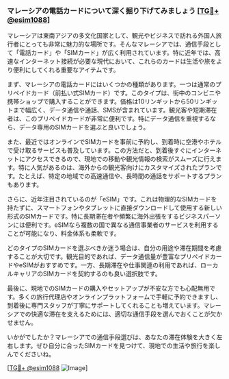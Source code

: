 ### マレーシアの電話カードについて深く掘り下げてみましょう [[TG💪+ @esim1088](https://t.me/s/esim1088)]

マレーシアは東南アジアの多文化国家として、観光やビジネスで訪れる外国人旅行者にとっても非常に魅力的な場所です。そんなマレーシアでは、通信手段として「電話カード」や「SIMカード」が広く利用されています。特に近年では、高速なインターネット接続が必要な現代において、これらのカードは生活や旅をより便利にしてくれる重要なアイテムです。

まず、マレーシアの電話カードにはいくつかの種類があります。一つは通常のプリペイドカード（前払い式SIMカード）です。このタイプは、街中のコンビニや携帯ショップで購入することができます。価格は10リンギットから50リンギットまで幅広く、データ通信や通話、SMSが含まれています。観光客や短期滞在者は、このプリペイドカードが非常に便利です。特にデータ通信を重視するなら、データ専用のSIMカードを選ぶと良いでしょう。

また、最近ではオンラインでSIMカードを事前に予約し、到着時に空港やホテルで受け取るサービスも普及しています。この方法だと、到着後すぐにインターネットにアクセスできるので、現地での移動や観光情報の検索がスムーズに行えます。特に人気があるのは、海外からの観光客向けにカスタマイズされたプランです。たとえば、特定の地域での高速通信や、長時間の通話をサポートするプランもあります。

さらに、近年注目されているのが「eSIM」です。これは物理的なSIMカードを持たずに、スマートフォンやタブレットに直接ダウンロードして使用する新しい形式のSIMカードです。特に長期滞在者や頻繁に海外出張をするビジネスパーソンには便利です。eSIMなら複数の国で異なる通信事業者のサービスを利用することが可能になり、料金体系も柔軟です。

どのタイプのSIMカードを選ぶべきか迷う場合は、自分の用途や滞在期間を考慮することが大切です。観光目的であれば、データ通信量が豊富なプリペイドカードやeSIMがおすすめです。一方、長期滞在や仕事関連の利用であれば、ローカルキャリアのSIMカードを契約するのも良い選択肢です。

最後に、現地でのSIMカードの購入やセットアップが不安な方でも心配無用です。多くの旅行代理店やオンラインプラットフォームで手軽に予約できますし、到着後に専門スタッフが丁寧にサポートしてくれることも増えています。マレーシアでの快適な滞在を支えるためには、適切な通信手段を選んでおくことが欠かせません。

いかがでしたか？マレーシアでの通信手段選びは、あなたの滞在体験を大きく左右します。ぜひ自分に合ったSIMカードを見つけて、現地での生活や旅行を楽しんでくださいね。

[[TG💪+ @esim1088](https://t.me/s/esim1088) ![Image](https://i.postimg.cc/Y0z9fWf4/image.png)]